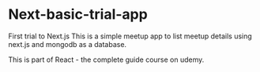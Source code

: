 # Next-basic-trial-app

First trial to Next.js
This is a simple meetup app to list meetup details using next.js and mongodb as a database.

This is part of React - the complete guide course on udemy.

